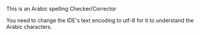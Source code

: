 This is an Arabic spelling Checker/Corrector

You need to change the IDE's text encoding to utf-8 for it to understand the Arabic characters.
